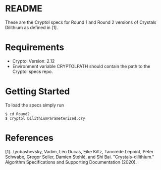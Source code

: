# README

These are the Cryptol specs for Round 1 and Round 2 versions of Crystals Dilithium as defined in [1].

# Requirements

- Cryptol Version: 2.12
- Environment variable CRYPTOLPATH should contain the path to the Cryptol specs repo.

# Getting Started
To load the specs simply run

```
$ cd Round2
$ cryptol DilithiumParameterized.cry
```

# References

[1]. Lyubashevsky, Vadim, Léo Ducas, Eike Kiltz, Tancrède Lepoint, Peter Schwabe, Gregor Seiler, Damien Stehlé, and Shi Bai. "Crystals-dilithium." Algorithm Specifications and Supporting Documentation (2020).